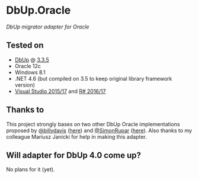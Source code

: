 # DbUp.Oracle
_DbUp migrator adapter for Oracle_

## Tested on
 * [DbUp](https://github.com/DbUp/DbUp) @ [3.3.5](https://www.nuget.org/packages/dbup/3.3.5)
 * Oracle 12c
 * Windows 8.1
 * .NET 4.6 (but compiled on 3.5 to keep original library framework version)
 * [Visual Studio 2015/17](https://www.visualstudio.com) and [R# 2016/17](https://www.jetbrains.com/resharper/)
 
## Thanks to
This project strongly bases on two other DbUp Oracle implementations proposed by [@billydavis](https://github.com/billydavis) ([here](https://github.com/billydavis/DbUp)) and [@SimonRupar](https://github.com/SimonRupar) ([here](https://github.com/SimonRupar/DbUp)).
Also thanks to my colleague Mariusz Janicki for help in making this adapter.

## Will adapter for DbUp 4.0 come up?
No plans for it (yet).
